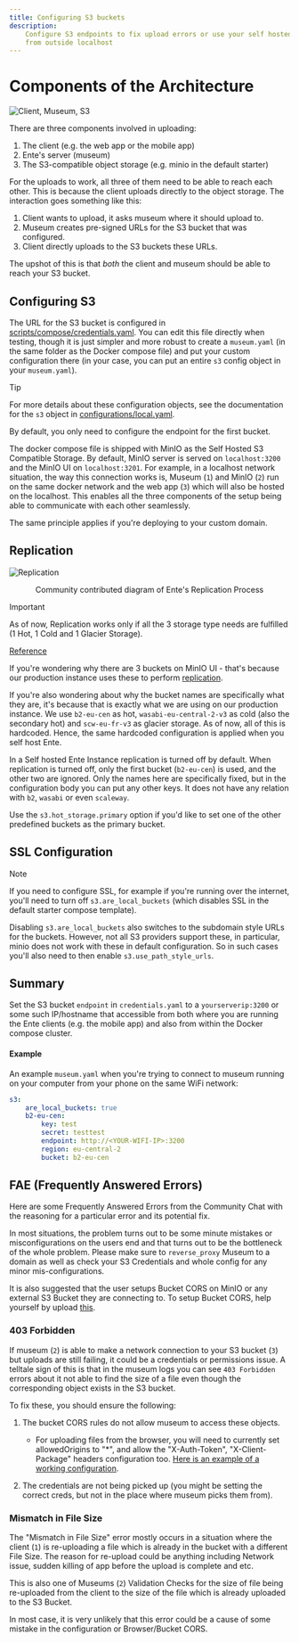 ```yaml
---
title: Configuring S3 buckets
description:
    Configure S3 endpoints to fix upload errors or use your self hosted ente
    from outside localhost
---
```


# Components of the Architecture

![Client, Museum, S3](/client-museum-s3.png)

There are three components involved in uploading:

1.  The client (e.g. the web app or the mobile app)
2.  Ente's server (museum)
3.  The S3-compatible object storage (e.g. minio in the default starter)

For the uploads to work, all three of them need to be able to reach each other.
This is because the client uploads directly to the object storage. The
interaction goes something like this:

1.  Client wants to upload, it asks museum where it should upload to.
2.  Museum creates pre-signed URLs for the S3 bucket that was configured.
3.  Client directly uploads to the S3 buckets these URLs.

The upshot of this is that _both_ the client and museum should be able to reach
your S3 bucket.

## Configuring S3 

The URL for the S3 bucket is configured in
[scripts/compose/credentials.yaml](https://github.com/ente-io/ente/blob/main/server/scripts/compose/credentials.yaml#L10).
You can edit this file directly when testing, though it is just simpler and more
robust to create a `museum.yaml` (in the same folder as the Docker compose file)
and put your custom configuration there (in your case, you can put an entire
`s3` config object in your `museum.yaml`).

> [!TIP]
> For more details about these configuration objects, see the documentation for
> the `s3` object in
> [configurations/local.yaml](https://github.com/ente-io/ente/blob/main/server/configurations/local.yaml).

By default, you only need to configure the endpoint for the first bucket.

The docker compose file is shipped with MinIO as the Self Hosted S3 Compatible Storage. 
By default, MinIO server is served on `localhost:3200` and the MinIO UI on 
`localhost:3201`. 
For example, in a localhost network situation, the way this 
connection works is, Museum (`1`) and MinIO (`2`) run on the same docker network and 
the web app (`3`) which will also be hosted on the localhost. This enables all the 
three components of the setup being able to communicate with each other seamlessly.

The same principle applies if you're deploying to your custom domain.

## Replication 

![Replication](/replication.png)
<p align="center">Community contributed diagram of Ente's Replication Process</p>

> [!IMPORTANT]
> As of now, Replication works only if all the 3 storage type 
> needs are fulfilled (1 Hot, 1 Cold and 1 Glacier Storage).
>
> [Reference](https://github.com/ente-io/ente/discussions/3167#discussioncomment-10585970)

If you're wondering why there are 3 buckets on MinIO UI - that's because our 
production instance uses these to perform [replication](https://ente.io/reliability/).

If you're also wondering about why the bucket names are specifically what they are, 
it's because that is exactly what we are using on our production instance. 
We use `b2-eu-cen` as hot, `wasabi-eu-central-2-v3` as cold (also the secondary hot) 
and `scw-eu-fr-v3` as glacier storage. As of now, all of this is hardcoded. 
Hence, the same hardcoded configuration is applied when you self host Ente.

In a Self hosted Ente Instance replication is turned off by default.
When replication is turned off, only the first bucket (`b2-eu-cen`) is used, 
and the other two are ignored. Only the names here are specifically fixed, but 
in the configuration body you can put any other keys. It does not have any relation 
with `b2`, `wasabi` or even `scaleway`.

Use the `s3.hot_storage.primary` option if you'd like to set one of the other 
predefined buckets as the primary bucket.

## SSL Configuration 

> [!NOTE]
>
> If you need to configure SSL, for example if you're running over the internet,
> you'll need to turn off `s3.are_local_buckets` (which disables SSL in the
> default starter compose template).
>

Disabling `s3.are_local_buckets` also switches to the subdomain style URLs for
the buckets. However, not all S3 providers support these, in particular, minio
does not work with these in default configuration. So in such cases you'll
also need to then enable `s3.use_path_style_urls`.

## Summary

Set the S3 bucket `endpoint` in `credentials.yaml` to a `yourserverip:3200` or
some such IP/hostname that accessible from both where you are running the Ente
clients (e.g. the mobile app) and also from within the Docker compose cluster.

#### Example

An example `museum.yaml` when you're trying to connect to museum running on your
computer from your phone on the same WiFi network:

```yaml
s3:
    are_local_buckets: true
    b2-eu-cen:
        key: test
        secret: testtest
        endpoint: http://<YOUR-WIFI-IP>:3200
        region: eu-central-2
        bucket: b2-eu-cen
```

## FAE (Frequently Answered Errors)

Here are some Frequently Answered Errors from the Community Chat with the reasoning
for a particular error and its potential fix. 

In most situations, the problem turns out to be some minute mistakes or misconfigurations 
on the users end and that turns out to be the bottleneck of the whole problem. 
Please make sure to `reverse_proxy` Museum to a domain as well as check your S3 
Credentials and whole config for any minor mis-configurations.

It is also suggested that the user setups Bucket CORS on MinIO or any external
S3 Bucket they are connecting to. To setup Bucket CORS, help yourself by upload
[this](https://help.ente.io/self-hosting/guides/external-s3#_5-fix-potential-cors-issue-with-your-bucket).

### 403 Forbidden

If museum (`2`) is able to make a network connection to your S3 bucket (`3`) but
uploads are still failing, it could be a credentials or permissions issue. A
telltale sign of this is that in the museum logs you can see `403 Forbidden`
errors about it not able to find the size of a file even though the
corresponding object exists in the S3 bucket.

To fix these, you should ensure the following:

1.  The bucket CORS rules do not allow museum to access these objects.
    - For uploading files from the browser, you will need to currently set
    allowedOrigins to "\*", and allow the "X-Auth-Token", "X-Client-Package"
    headers configuration too.
    [Here is an example of a working configuration](https://github.com/ente-io/ente/discussions/1764#discussioncomment-9478204).

2.  The credentials are not being picked up (you might be setting the correct
    creds, but not in the place where museum picks them from).

### Mismatch in File Size 

The "Mismatch in File Size" error mostly occurs in a situation where the client (`1`) 
is re-uploading a file which is already in the bucket with a different File Size. The 
reason for re-upload could be anything including Network issue, sudden killing of app
before the upload is complete and etc. 

This is also one of Museums (`2`) Validation Checks for the size of file being 
re-uploaded from the client to the size of the file which is already 
uploaded to the S3 Bucket.

In most case, it is very unlikely that this error could be a cause of some mistake in 
the configuration or Browser/Bucket CORS.
